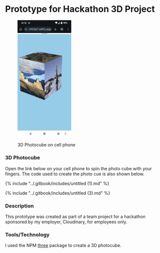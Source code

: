 # Prototype for Hackathon 3D Project

<figure><img src="../.gitbook/assets/photo-cube-3d.png" alt="" width="174"><figcaption><p> 3D Photocube on cell phone</p></figcaption></figure>

### 3D Photocube

Open the link below on your cell phone to spin the photo cube with your fingers.  The code used to create the photo cue is also shown below.

{% include "../.gitbook/includes/untitled (1).md" %}

{% include "../.gitbook/includes/untitled (3).md" %}

### Description

This prototype was created as part of a team project for a hackathon sponsored by my employer, Cloudinary, for employees only.

### Tools/Technology

I used the NPM [three](https://www.npmjs.com/package/three) package to create a 3D photocube.

